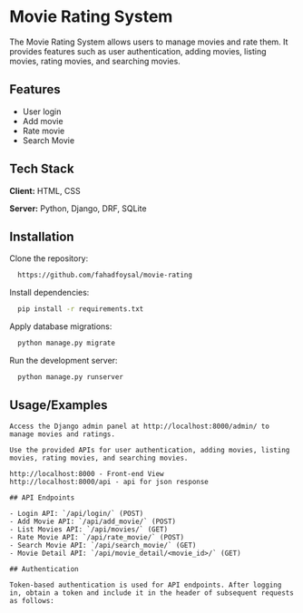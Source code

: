 
# Movie Rating System

The Movie Rating System allows users to manage movies and rate them. It provides features such as user authentication, adding movies, listing movies, rating movies, and searching movies.



## Features

- User login
- Add movie
- Rate movie
- Search Movie


## Tech Stack

**Client:** HTML, CSS

**Server:** Python, Django, DRF, SQLite


## Installation

Clone the repository:

```bash
  https://github.com/fahadfoysal/movie-rating

```
Install dependencies:
```bash
  pip install -r requirements.txt

``` 
Apply database migrations:

```bash
  python manage.py migrate

```
Run the development server:
```bash
  python manage.py runserver

``` 
## Usage/Examples

```
Access the Django admin panel at http://localhost:8000/admin/ to manage movies and ratings.

Use the provided APIs for user authentication, adding movies, listing movies, rating movies, and searching movies.

http://localhost:8000 - Front-end View
http://localhost:8000/api - api for json response

## API Endpoints

- Login API: `/api/login/` (POST)
- Add Movie API: `/api/add_movie/` (POST)
- List Movies API: `/api/movies/` (GET)
- Rate Movie API: `/api/rate_movie/` (POST)
- Search Movie API: `/api/search_movie/` (GET)
- Movie Detail API: `/api/movie_detail/<movie_id>/` (GET)

## Authentication

Token-based authentication is used for API endpoints. After logging in, obtain a token and include it in the header of subsequent requests as follows:


